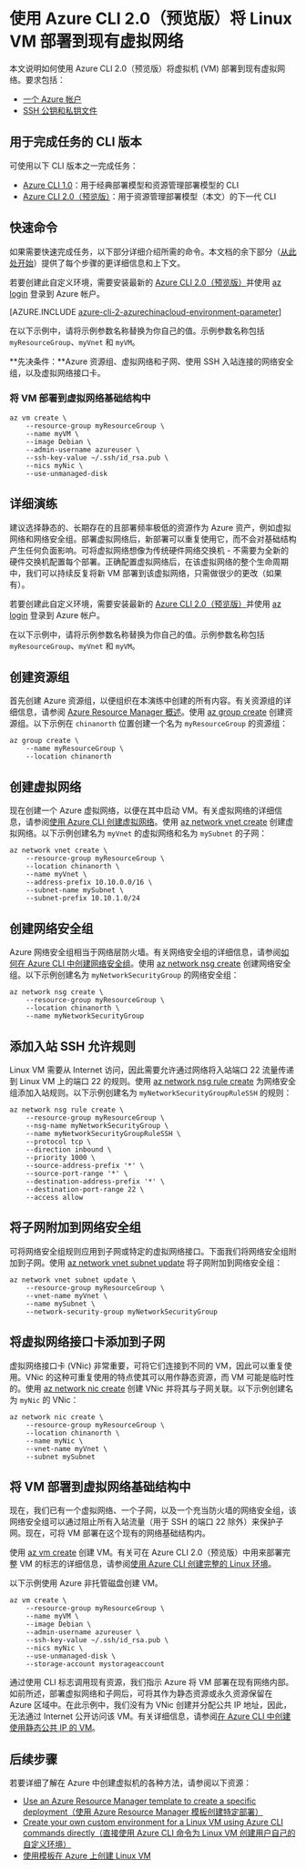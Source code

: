 <properties
    pageTitle="使用 Azure CLI 2.0（预览版）将 Linux VM 部署到现有网络中 | Azure"
    description="了解如何使用 Azure CLI 2.0（预览版）将 Linux 虚拟机部署到现有虚拟网络中"
    services="virtual-machines-linux"
    documentationcenter="virtual-machines"
    author="iainfoulds"
    manager="timlt"
    editor=""
    tags="azure-resource-manager" />
<tags 
    ms.assetid=""
    ms.service="virtual-machines-linux"
    ms.workload="infrastructure"
    ms.tgt_pltfrm="vm-linux"
    ms.devlang="na"
    ms.topic="article"
    ms.date="01/31/2017"
    wacn.date="04/10/2017"
    ms.author="iainfou" />

# 使用 Azure CLI 2.0（预览版）将 Linux VM 部署到现有虚拟网络

本文说明如何使用 Azure CLI 2.0（预览版）将虚拟机 (VM) 部署到现有虚拟网络。要求包括：

- [一个 Azure 帐户](/pricing/1rmb-trial/)
- [SSH 公钥和私钥文件](/documentation/articles/virtual-machines-linux-mac-create-ssh-keys/)

## 用于完成任务的 CLI 版本
可使用以下 CLI 版本之一完成任务：

- [Azure CLI 1.0](/documentation/articles/virtual-machines-linux-deploy-linux-vm-into-existing-vnet-using-cli-nodejs/)：用于经典部署模型和资源管理部署模型的 CLI
- [Azure CLI 2.0（预览版）](#quick-commands)：用于资源管理部署模型（本文）的下一代 CLI

## <a name="quick-commands"></a> 快速命令
如果需要快速完成任务，以下部分详细介绍所需的命令。本文档的余下部分（[从此处开始](#detailed-walkthrough)）提供了每个步骤的更详细信息和上下文。

若要创建此自定义环境，需要安装最新的 [Azure CLI 2.0（预览版）](https://docs.microsoft.com/cli/azure/install-az-cli2)并使用 [az login](https://docs.microsoft.com/cli/azure/#login) 登录到 Azure 帐户。

[AZURE.INCLUDE [azure-cli-2-azurechinacloud-environment-parameter](../../includes/azure-cli-2-azurechinacloud-environment-parameter.md)]

在以下示例中，请将示例参数名称替换为你自己的值。示例参数名称包括 `myResourceGroup`、`myVnet` 和 `myVM`。

**先决条件：**Azure 资源组、虚拟网络和子网、使用 SSH 入站连接的网络安全组，以及虚拟网络接口卡。

### 将 VM 部署到虚拟网络基础结构中

    az vm create \
        --resource-group myResourceGroup \
        --name myVM \
        --image Debian \
        --admin-username azureuser \
        --ssh-key-value ~/.ssh/id_rsa.pub \
        --nics myNic \
        --use-unmanaged-disk

## <a name="detailed-walkthrough"></a> 详细演练

建议选择静态的、长期存在的且部署频率极低的资源作为 Azure 资产，例如虚拟网络和网络安全组。部署虚拟网络后，新部署可以重复使用它，而不会对基础结构产生任何负面影响。可将虚拟网络想像为传统硬件网络交换机 - 不需要为全新的硬件交换机配置每个部署。正确配置虚拟网络后，在该虚拟网络的整个生命周期中，我们可以持续反复将新 VM 部署到该虚拟网络，只需做很少的更改（如果有）。

若要创建此自定义环境，需要安装最新的 [Azure CLI 2.0（预览版）](https://docs.microsoft.com/cli/azure/install-az-cli2)并使用 [az login](https://docs.microsoft.com/cli/azure/#login) 登录到 Azure 帐户。

在以下示例中，请将示例参数名称替换为你自己的值。示例参数名称包括 `myResourceGroup`、`myVnet` 和 `myVM`。

## 创建资源组

首先创建 Azure 资源组，以便组织在本演练中创建的所有内容。有关资源组的详细信息，请参阅 [Azure Resource Manager 概述](/documentation/articles/resource-group-overview/)。使用 [az group create](https://docs.microsoft.com/cli/azure/group#create) 创建资源组。以下示例在 `chinanorth` 位置创建一个名为 `myResourceGroup` 的资源组：

    az group create \
        --name myResourceGroup \
        --location chinanorth

## 创建虚拟网络

现在创建一个 Azure 虚拟网络，以便在其中启动 VM。有关虚拟网络的详细信息，请参阅[使用 Azure CLI 创建虚拟网络](/documentation/articles/virtual-networks-create-vnet-arm-cli/)。使用 [az network vnet create](https://docs.microsoft.com/cli/azure/network/vnet#create) 创建虚拟网络。以下示例创建名为 `myVnet` 的虚拟网络和名为 `mySubnet` 的子网：

    az network vnet create \
        --resource-group myResourceGroup \
        --location chinanorth \
        --name myVnet \
        --address-prefix 10.10.0.0/16 \
        --subnet-name mySubnet \
        --subnet-prefix 10.10.1.0/24

## 创建网络安全组

Azure 网络安全组相当于网络层防火墙。有关网络安全组的详细信息，请参阅[如何在 Azure CLI 中创建网络安全组](/documentation/articles/virtual-networks-create-nsg-arm-cli/)。使用 [az network nsg create](https://docs.microsoft.com/cli/azure/network/nsg#create) 创建网络安全组。以下示例创建名为 `myNetworkSecurityGroup` 的网络安全组：

    az network nsg create \
        --resource-group myResourceGroup \
        --location chinanorth \
        --name myNetworkSecurityGroup

## 添加入站 SSH 允许规则

Linux VM 需要从 Internet 访问，因此需要允许通过网络将入站端口 22 流量传递到 Linux VM 上的端口 22 的规则。使用 [az network nsg rule create](https://docs.microsoft.com/cli/azure/network/nsg/rule#create) 为网络安全组添加入站规则。以下示例创建名为 `myNetworkSecurityGroupRuleSSH` 的规则：

    az network nsg rule create \
        --resource-group myResourceGroup \
        --nsg-name myNetworkSecurityGroup \
        --name myNetworkSecurityGroupRuleSSH \
        --protocol tcp \
        --direction inbound \
        --priority 1000 \
        --source-address-prefix '*' \
        --source-port-range '*' \
        --destination-address-prefix '*' \
        --destination-port-range 22 \
        --access allow

## 将子网附加到网络安全组

可将网络安全组规则应用到子网或特定的虚拟网络接口。下面我们将网络安全组附加到子网。使用 [az network vnet subnet update](https://docs.microsoft.com/cli/azure/network/vnet/subnet#update) 将子网附加到网络安全组：

    az network vnet subnet update \
        --resource-group myResourceGroup \
        --vnet-name myVnet \
        --name mySubnet \
        --network-security-group myNetworkSecurityGroup

## 将虚拟网络接口卡添加到子网

虚拟网络接口卡 (VNic) 非常重要，可将它们连接到不同的 VM，因此可以重复使用。VNic 的这种可重复使用的特点使其可以用作静态资源，而 VM 可能是临时性的。使用 [az network nic create](https://docs.microsoft.com/cli/azure/network/nic#create) 创建 VNic 并将其与子网关联。以下示例创建名为 `myNic` 的 VNic：

    az network nic create \
        --resource-group myResourceGroup \
        --location chinanorth \
        --name myNic \
        --vnet-name myVnet \
        --subnet mySubnet

## 将 VM 部署到虚拟网络基础结构中

现在，我们已有一个虚拟网络、一个子网，以及一个充当防火墙的网络安全组，该网络安全组可以通过阻止所有入站流量（用于 SSH 的端口 22 除外）来保护子网。现在，可将 VM 部署在这个现有的网络基础结构内。

使用 [az vm create](https://docs.microsoft.com/cli/azure/vm#create) 创建 VM。有关可在 Azure CLI 2.0（预览版）中用来部署完整 VM 的标志的详细信息，请参阅[使用 Azure CLI 创建完整的 Linux 环境](/documentation/articles/virtual-machines-linux-create-cli-complete/)。

以下示例使用 Azure 非托管磁盘创建 VM。

    az vm create \
        --resource-group myResourceGroup \
        --name myVM \
        --image Debian \
        --admin-username azureuser \
        --ssh-key-value ~/.ssh/id_rsa.pub \
        --nics myNic \
        --use-unmanaged-disk \
        --storage-account mystorageaccount

通过使用 CLI 标志调用现有资源，我们指示 Azure 将 VM 部署在现有网络内部。如前所述，部署虚拟网络和子网后，可将其作为静态资源或永久资源保留在 Azure 区域中。在此示例中，我们没有为 VNic 创建并分配公共 IP 地址，因此，无法通过 Internet 公开访问该 VM。有关详细信息，请参阅[在 Azure CLI 中创建使用静态公共 IP 的 VM](/documentation/articles/virtual-network-deploy-static-pip-arm-cli/)。

## 后续步骤
若要详细了解在 Azure 中创建虚拟机的各种方法，请参阅以下资源：

* [Use an Azure Resource Manager template to create a specific deployment（使用 Azure Resource Manager 模板创建特定部署）](/documentation/articles/virtual-machines-linux-cli-deploy-templates/)
* [Create your own custom environment for a Linux VM using Azure CLI commands directly（直接使用 Azure CLI 命令为 Linux VM 创建用户自己的自定义环境）](/documentation/articles/virtual-machines-linux-create-cli-complete/)
* [使用模板在 Azure 上创建 Linux VM](/documentation/articles/virtual-machines-linux-create-ssh-secured-vm-from-template/)

<!---HONumber=Mooncake_0320_2017-->